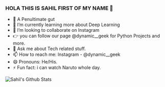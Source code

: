 ### HOLA THIS IS SAHIL FIRST OF MY NAME 👋



- 🔭 A Penultimate gut
- 🌱 I’m currently learning more about Deep Learning
- 👯 I’m looking to collaborate on Instagram
- 👉 you can follow our page @dynamic__geek for Python Projects and more. 
- 💬 Ask me about Tech related stuff. 
- 📫 How to reach me: Instagram - @dynamic__geek 
- 😄 Pronouns: He/His.
- ⚡ Fun fact: i can watch Naruto whole day. 


![Sahil's Github Stats](https://github-readme-stats.vercel.app/api?username=sahil2128&show_icons=true&theme=radical)


